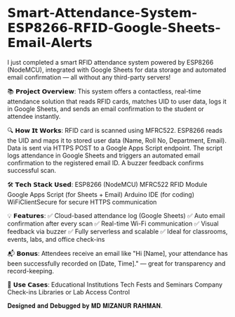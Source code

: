 # 𝗦𝗺𝗮𝗿𝘁-𝗔𝘁𝘁𝗲𝗻𝗱𝗮𝗻𝗰𝗲-𝗦𝘆𝘀𝘁𝗲𝗺-𝗘𝗦𝗣𝟴𝟮𝟲𝟲-𝗥𝗙𝗜𝗗-𝗚𝗼𝗼𝗴𝗹𝗲-𝗦𝗵𝗲𝗲𝘁𝘀-𝗘𝗺𝗮𝗶𝗹-𝗔𝗹𝗲𝗿𝘁𝘀

I just completed a smart RFID attendance system powered by ESP8266 (NodeMCU), integrated with Google Sheets for data storage and automated email confirmation — all without any third-party servers!

📚 𝗣𝗿𝗼𝗷𝗲𝗰𝘁 𝗢𝘃𝗲𝗿𝘃𝗶𝗲𝘄:
This system offers a contactless, real-time attendance solution that reads RFID cards, matches UID to user data, logs it in Google Sheets, and sends an email confirmation to the student or attendee instantly.

🔍 𝗛𝗼𝘄 𝗜𝘁 𝗪𝗼𝗿𝗸𝘀:
RFID card is scanned using MFRC522.
ESP8266 reads the UID and maps it to stored user data (Name, Roll No, Department, Email).
Data is sent via HTTPS POST to a Google Apps Script endpoint.
The script logs attendance in Google Sheets and triggers an automated email confirmation to the registered email ID.
A buzzer feedback confirms successful scan.

🛠️ 𝗧𝗲𝗰𝗵 𝗦𝘁𝗮𝗰𝗸 𝗨𝘀𝗲𝗱:
ESP8266 (NodeMCU)
MFRC522 RFID Module
Google Apps Script (for Sheets + Email)
Arduino IDE (for coding)
WiFiClientSecure for secure HTTPS communication

💡 𝗙𝗲𝗮𝘁𝘂𝗿𝗲𝘀:
✅ Cloud-based attendance log (Google Sheets)
✅ Auto email confirmation after every scan
✅ Real-time Wi-Fi communication
✅ Visual feedback via buzzer
✅ Fully serverless and scalable
✅ Ideal for classrooms, events, labs, and office check-ins

📬 𝗕𝗼𝗻𝘂𝘀: Attendees receive an email like
"Hi [Name], your attendance has been successfully recorded on [Date, Time]." — great for transparency and record-keeping.

🎯 𝗨𝘀𝗲 𝗖𝗮𝘀𝗲𝘀:
Educational Institutions
Tech Fests and Seminars
Company Check-ins
Libraries or Lab Access Control

𝐃𝐞𝐬𝐢𝐠𝐧𝐞𝐝 𝐚𝐧𝐝 𝐃𝐞𝐛𝐮𝐠𝐠𝐞𝐝 𝐛𝐲 𝐌𝐃 𝐌𝐈𝐙𝐀𝐍𝐔𝐑 𝐑𝐀𝐇𝐌𝐀𝐍.
